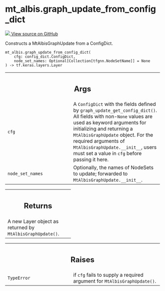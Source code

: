 # mt_albis.graph_update_from_config_dict

<!-- Insert buttons and diff -->

<a target="_blank" href="https://github.com/tensorflow/gnn/tree/master/tensorflow_gnn/models/mt_albis/config_dict.py#L50-L77">
<img src="https://www.tensorflow.org/images/GitHub-Mark-32px.png" /> View source
on GitHub </a>

Constructs a MtAlbisGraphUpdate from a ConfigDict.

<pre class="devsite-click-to-copy prettyprint lang-py tfo-signature-link">
<code>mt_albis.graph_update_from_config_dict(
    cfg: config_dict.ConfigDict,
    node_set_names: Optional[Collection[tfgnn.NodeSetName]] = None
) -> tf.keras.layers.Layer
</code></pre>

<!-- Placeholder for "Used in" -->
<!-- Tabular view -->

 <table class="responsive fixed orange">
<colgroup><col width="214px"><col></colgroup>
<tr><th colspan="2"><h2 class="add-link">Args</h2></th></tr>

<tr>
<td>
<code>cfg</code><a id="cfg"></a>
</td>
<td>
A <code>ConfigDict</code> with the fields defined by
<code>graph_update_get_config_dict()</code>. All fields with non-<code>None</code> values are
used as keyword arguments for initializing and returning a
<code>MtAlbisGraphUpdate</code> object. For the required arguments of
<code>MtAlbisGraphUpdate.__init__</code>, users must set a value in <code>cfg</code> before
passing it here.
</td>
</tr><tr>
<td>
<code>node_set_names</code><a id="node_set_names"></a>
</td>
<td>
Optionally, the names of NodeSets to update; forwarded to
<code>MtAlbisGraphUpdate.__init__</code>.
</td>
</tr>
</table>

<!-- Tabular view -->

 <table class="responsive fixed orange">
<colgroup><col width="214px"><col></colgroup>
<tr><th colspan="2"><h2 class="add-link">Returns</h2></th></tr>
<tr class="alt">
<td colspan="2">
A new Layer object as returned by <code>MtAlbisGraphUpdate()</code>.
</td>
</tr>

</table>

<!-- Tabular view -->

 <table class="responsive fixed orange">
<colgroup><col width="214px"><col></colgroup>
<tr><th colspan="2"><h2 class="add-link">Raises</h2></th></tr>

<tr>
<td>
<code>TypeError</code><a id="TypeError"></a>
</td>
<td>
if <code>cfg</code> fails to supply a required argument for
<code>MtAlbisGraphUpdate()</code>.
</td>
</tr>
</table>
